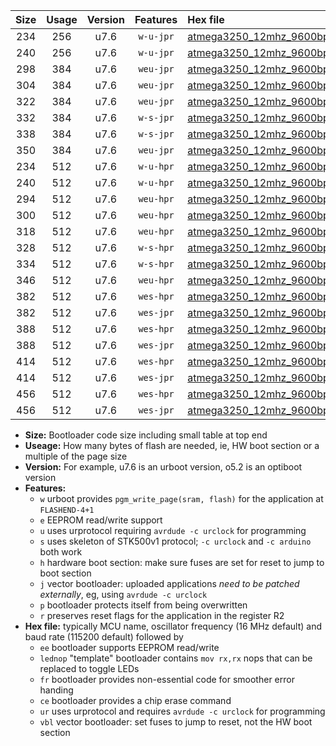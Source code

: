 |Size|Usage|Version|Features|Hex file|
|:-:|:-:|:-:|:-:|:--|
|234|256|u7.6|`w-u-jpr`|[atmega3250_12mhz_9600bps_ur_vbl.hex](https://raw.githubusercontent.com/stefanrueger/urboot/main/atmega3250_12mhz_9600bps_ur_vbl.hex)|
|240|256|u7.6|`w-u-jpr`|[atmega3250_12mhz_9600bps_lednop_ur_vbl.hex](https://raw.githubusercontent.com/stefanrueger/urboot/main/atmega3250_12mhz_9600bps_lednop_ur_vbl.hex)|
|298|384|u7.6|`weu-jpr`|[atmega3250_12mhz_9600bps_ee_ur_vbl.hex](https://raw.githubusercontent.com/stefanrueger/urboot/main/atmega3250_12mhz_9600bps_ee_ur_vbl.hex)|
|304|384|u7.6|`weu-jpr`|[atmega3250_12mhz_9600bps_ee_lednop_ur_vbl.hex](https://raw.githubusercontent.com/stefanrueger/urboot/main/atmega3250_12mhz_9600bps_ee_lednop_ur_vbl.hex)|
|322|384|u7.6|`weu-jpr`|[atmega3250_12mhz_9600bps_ee_lednop_fr_ur_vbl.hex](https://raw.githubusercontent.com/stefanrueger/urboot/main/atmega3250_12mhz_9600bps_ee_lednop_fr_ur_vbl.hex)|
|332|384|u7.6|`w-s-jpr`|[atmega3250_12mhz_9600bps_vbl.hex](https://raw.githubusercontent.com/stefanrueger/urboot/main/atmega3250_12mhz_9600bps_vbl.hex)|
|338|384|u7.6|`w-s-jpr`|[atmega3250_12mhz_9600bps_lednop_vbl.hex](https://raw.githubusercontent.com/stefanrueger/urboot/main/atmega3250_12mhz_9600bps_lednop_vbl.hex)|
|350|384|u7.6|`weu-jpr`|[atmega3250_12mhz_9600bps_ee_lednop_fr_ce_ur_vbl.hex](https://raw.githubusercontent.com/stefanrueger/urboot/main/atmega3250_12mhz_9600bps_ee_lednop_fr_ce_ur_vbl.hex)|
|234|512|u7.6|`w-u-hpr`|[atmega3250_12mhz_9600bps_ur.hex](https://raw.githubusercontent.com/stefanrueger/urboot/main/atmega3250_12mhz_9600bps_ur.hex)|
|240|512|u7.6|`w-u-hpr`|[atmega3250_12mhz_9600bps_lednop_ur.hex](https://raw.githubusercontent.com/stefanrueger/urboot/main/atmega3250_12mhz_9600bps_lednop_ur.hex)|
|294|512|u7.6|`weu-hpr`|[atmega3250_12mhz_9600bps_ee_ur.hex](https://raw.githubusercontent.com/stefanrueger/urboot/main/atmega3250_12mhz_9600bps_ee_ur.hex)|
|300|512|u7.6|`weu-hpr`|[atmega3250_12mhz_9600bps_ee_lednop_ur.hex](https://raw.githubusercontent.com/stefanrueger/urboot/main/atmega3250_12mhz_9600bps_ee_lednop_ur.hex)|
|318|512|u7.6|`weu-hpr`|[atmega3250_12mhz_9600bps_ee_lednop_fr_ur.hex](https://raw.githubusercontent.com/stefanrueger/urboot/main/atmega3250_12mhz_9600bps_ee_lednop_fr_ur.hex)|
|328|512|u7.6|`w-s-hpr`|[atmega3250_12mhz_9600bps.hex](https://raw.githubusercontent.com/stefanrueger/urboot/main/atmega3250_12mhz_9600bps.hex)|
|334|512|u7.6|`w-s-hpr`|[atmega3250_12mhz_9600bps_lednop.hex](https://raw.githubusercontent.com/stefanrueger/urboot/main/atmega3250_12mhz_9600bps_lednop.hex)|
|346|512|u7.6|`weu-hpr`|[atmega3250_12mhz_9600bps_ee_lednop_fr_ce_ur.hex](https://raw.githubusercontent.com/stefanrueger/urboot/main/atmega3250_12mhz_9600bps_ee_lednop_fr_ce_ur.hex)|
|382|512|u7.6|`wes-hpr`|[atmega3250_12mhz_9600bps_ee.hex](https://raw.githubusercontent.com/stefanrueger/urboot/main/atmega3250_12mhz_9600bps_ee.hex)|
|382|512|u7.6|`wes-jpr`|[atmega3250_12mhz_9600bps_ee_vbl.hex](https://raw.githubusercontent.com/stefanrueger/urboot/main/atmega3250_12mhz_9600bps_ee_vbl.hex)|
|388|512|u7.6|`wes-hpr`|[atmega3250_12mhz_9600bps_ee_lednop.hex](https://raw.githubusercontent.com/stefanrueger/urboot/main/atmega3250_12mhz_9600bps_ee_lednop.hex)|
|388|512|u7.6|`wes-jpr`|[atmega3250_12mhz_9600bps_ee_lednop_vbl.hex](https://raw.githubusercontent.com/stefanrueger/urboot/main/atmega3250_12mhz_9600bps_ee_lednop_vbl.hex)|
|414|512|u7.6|`wes-hpr`|[atmega3250_12mhz_9600bps_ee_lednop_fr.hex](https://raw.githubusercontent.com/stefanrueger/urboot/main/atmega3250_12mhz_9600bps_ee_lednop_fr.hex)|
|414|512|u7.6|`wes-jpr`|[atmega3250_12mhz_9600bps_ee_lednop_fr_vbl.hex](https://raw.githubusercontent.com/stefanrueger/urboot/main/atmega3250_12mhz_9600bps_ee_lednop_fr_vbl.hex)|
|456|512|u7.6|`wes-hpr`|[atmega3250_12mhz_9600bps_ee_lednop_fr_ce.hex](https://raw.githubusercontent.com/stefanrueger/urboot/main/atmega3250_12mhz_9600bps_ee_lednop_fr_ce.hex)|
|456|512|u7.6|`wes-jpr`|[atmega3250_12mhz_9600bps_ee_lednop_fr_ce_vbl.hex](https://raw.githubusercontent.com/stefanrueger/urboot/main/atmega3250_12mhz_9600bps_ee_lednop_fr_ce_vbl.hex)|

- **Size:** Bootloader code size including small table at top end
- **Useage:** How many bytes of flash are needed, ie, HW boot section or a multiple of the page size
- **Version:** For example, u7.6 is an urboot version, o5.2 is an optiboot version
- **Features:**
  + `w` urboot provides `pgm_write_page(sram, flash)` for the application at `FLASHEND-4+1`
  + `e` EEPROM read/write support
  + `u` uses urprotocol requiring `avrdude -c urclock` for programming
  + `s` uses skeleton of STK500v1 protocol; `-c urclock` and `-c arduino` both work
  + `h` hardware boot section: make sure fuses are set for reset to jump to boot section
  + `j` vector bootloader: uploaded applications *need to be patched externally*, eg, using `avrdude -c urclock`
  + `p` bootloader protects itself from being overwritten
  + `r` preserves reset flags for the application in the register R2
- **Hex file:** typically MCU name, oscillator frequency (16 MHz default) and baud rate (115200 default) followed by
  + `ee` bootloader supports EEPROM read/write
  + `lednop` "template" bootloader contains `mov rx,rx` nops that can be replaced to toggle LEDs
  + `fr` bootloader provides non-essential code for smoother error handing
  + `ce` bootloader provides a chip erase command
  + `ur` uses urprotocol and requires `avrdude -c urclock` for programming
  + `vbl` vector bootloader: set fuses to jump to reset, not the HW boot section

